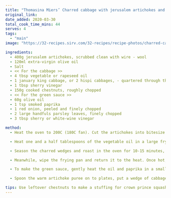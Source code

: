```yaml
---
title: "Thomasina Miers’ Charred cabbage with jerusalem artichokes and chestnuts"
original_link:
date_added: 2020-03-30
total_cook_time_mins: 44
serves: 4
tags:
  - "main"
image: "https://32-recipes.sirv.com/32-recipes/recipe-photos/charred-cabbage.png"

ingredients:
  - 400g jerusalem artichokes, scrubbed clean with wire - wool
  - 120ml extra-virgin olive oil
  - Salt
  - << For the cabbage >>
  - 4 tbsp vegetable or rapeseed oil
  - 1 january king cabbage, or 2 hispi cabbages, - quartered through the stems
  - 1 tbsp sherry vinegar
  - 150g cooked chestnuts, roughly chopped
  - << For the green sauce >>
  - 60g olive oil
  - 1 tsp smoked paprika
  - 1 red onion, peeled and finely chopped
  - 2 large handfuls parsley leaves, finely chopped
  - 3 tbsp sherry or white-wine vinegar

method:
  - Heat the oven to 200C (180C fan). Cut the artichokes into bitesize chunks and put into a steamer. Steam until tender, around 20 minutes. Put into a bowl and pour in the olive oil. Blitz smooth with a hand blender, then season and set aside somewhere warm.

  - Heat one and a half tablespoons of the vegetable oil in a large frying pan. When hot, add two of the cabbage quarters and press down hard so they have plenty of contact with the pan. Cook them for a few minutes until dark and charred, then turn, using a pair of tongs, to fry the other cut sides until charred. When done, sprinkle over half the vinegar, leave to bubble up then transfer the cabbage to a baking sheet. Repeat with the remaining quarters.

  - Season the charred wedges and roast in the oven for 10-15 minutes, until tender in the middle.

  - Meanwhile, wipe the frying pan and return it to the heat. Once hot, add the final tablespoon of vegetable oil. Add the chestnuts, then season and stir-fry until crisp and golden-edged. Transfer to a piece of kitchen paper to drain.

  - To make the green sauce, gently heat the oil and paprika in a small pan. Once it begins to bubble, take off the heat and stir in the onion, parsley and vinegar. Season and leave to cool.

  - Spoon the warm artichoke puree on to plates, put a wedge of cabbage on top, spoon the sauce over and scatter the crisp chestnuts on top.

tips: Use leftover chestnuts to make a stuffing for crown prince squash with sauteed onion, garlic and herbs, or blitz them with cream and rum and serve topped with grated dark chocolate. Leftover artichokes can be made into an incredibly silky, comforting soup with thyme, garlic and a touch of truffle oil, or go new wave and have them for pudding in the form of ice-cream
---
```

